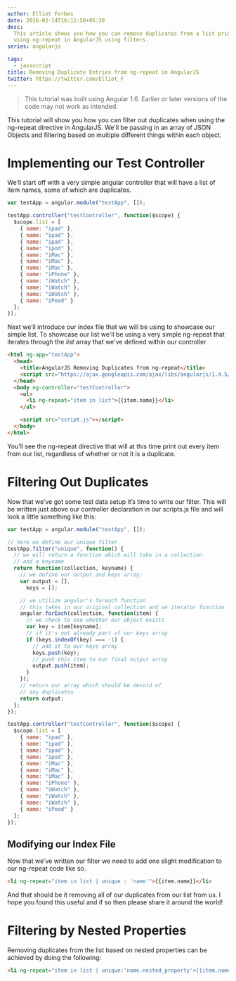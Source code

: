 ```yaml
---
author: Elliot Forbes
date: 2016-02-14T16:11:58+05:30
desc:
  This article shows you how you can remove duplicates from a list printed our
  using ng-repeat in AngularJS using filters.
series: angularjs

tags:
  - javascript
title: Removing Duplicate Entries from ng-repeat in AngularJS
twitter: https://twitter.com/Elliot_F
---
```


> This tutorial was built using Angular 1.6. Earlier or later versions of the
> code may not work as intended.

This tutorial will show you how you can filter out duplicates when using the
ng-repeat directive in AngularJS. We'll be passing in an array of JSON Objects
and filtering based on multiple different things within each object.

# Implementing our Test Controller

<p>We’ll start off with a very simple angular controller that will have a list of item names, some of which are duplicates.</p>

```js
var testApp = angular.module("testApp", []);

testApp.controller("testController", function($scope) {
  $scope.list = [
    { name: "ipad" },
    { name: "ipad" },
    { name: "ipad" },
    { name: "ipod" },
    { name: "iMac" },
    { name: "iMac" },
    { name: "iMac" },
    { name: "iPhone" },
    { name: "iWatch" },
    { name: "iWatch" },
    { name: "iWatch" },
    { name: "iPeed" }
  ];
});
```

Next we’ll introduce our index file that we will be using to showcase our simple
list. To showcase our list we'll be using a very simple ng-repeat that iterates
through the _list_ array that we've defined within our controller

```html
<html ng-app="testApp">
  <head>
    <title>AngularJS Removing Duplicates from ng-repeat</title>
    <script src="https://ajax.googleapis.com/ajax/libs/angularjs/1.4.5/angular.min.js"></script>
  </head>
  <body ng-controller="testController">
    <ul>
      <li ng-repeat="item in list">{{item.name}}</li>
    </ul>

    <script src="script.js"></script>
  </body>
</html>
```

<p>You’ll see the ng-repeat directive that will at this time print out every item from our list, regardless of whether or not it is a duplicate.</p>

# Filtering Out Duplicates

<p>Now that we’ve got some test data setup it’s time to write our filter. This will be written just above our controller declaration in our scripts.js file and will look a little something like this:</p>

```js
var testApp = angular.module("testApp", []);

// here we define our unique filter
testApp.filter("unique", function() {
  // we will return a function which will take in a collection
  // and a keyname
  return function(collection, keyname) {
    // we define our output and keys array;
    var output = [],
      keys = [];

    // we utilize angular's foreach function
    // this takes in our original collection and an iterator function
    angular.forEach(collection, function(item) {
      // we check to see whether our object exists
      var key = item[keyname];
      // if it's not already part of our keys array
      if (keys.indexOf(key) === -1) {
        // add it to our keys array
        keys.push(key);
        // push this item to our final output array
        output.push(item);
      }
    });
    // return our array which should be devoid of
    // any duplicates
    return output;
  };
});

testApp.controller("testController", function($scope) {
  $scope.list = [
    { name: "ipad" },
    { name: "ipad" },
    { name: "ipad" },
    { name: "ipod" },
    { name: "iMac" },
    { name: "iMac" },
    { name: "iMac" },
    { name: "iPhone" },
    { name: "iWatch" },
    { name: "iWatch" },
    { name: "iWatch" },
    { name: "iPeed" }
  ];
});
```

<h2>Modifying our Index File</h2>

Now that we’ve written our filter we need to add one slight modification to our
ng-repeat code like so.

```html
<li ng-repeat="item in list | unique : 'name'">{{item.name}}</li>
```

<p>And that should be it removing all of our duplicates from our list from us. I hope you found this useful and if so then please share it around the world!</p>

# Filtering by Nested Properties

Removing duplicates from the list based on nested properties can be achieved by
doing the following:

```html
<li ng-repeat="item in list | unique:'name.nested_property'>{{item.name}}</li>
```
